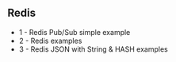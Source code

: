 ## Redis

- 1 - Redis Pub/Sub simple example
- 2 - Redis examples
- 3 - Redis JSON with String & HASH examples
